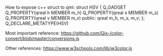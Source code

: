 How to expose c++ struct to qml:
    struct HSV {
        Q_GADGET
        Q_PROPERTY(qreal h MEMBER m_h)
        Q_PROPERTY(qreal s MEMBER m_s)
        Q_PROPERTY(qreal v MEMBER m_v)
        public:
        qreal m_h, m_s, m_v;
    };
    Q_DECLARE_METATYPE(HSV)

Most important reference:
    https://github.com/Qix-/color-convert/blob/master/conversions.js

Other references:
    https://www.w3schools.com/lib/w3color.js
